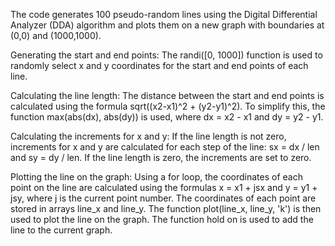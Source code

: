 The code generates 100 pseudo-random lines using the Digital Differential Analyzer (DDA) algorithm and plots them on a new graph with boundaries at (0,0) and (1000,1000).

Generating the start and end points: The randi([0, 1000]) function is used to randomly select x and y coordinates for the start and end points of each line.

Calculating the line length: The distance between the start and end points is calculated using the formula sqrt((x2-x1)^2 + (y2-y1)^2). To simplify this, the function max(abs(dx), abs(dy)) is used, where dx = x2 - x1 and dy = y2 - y1.

Calculating the increments for x and y: If the line length is not zero, increments for x and y are calculated for each step of the line: sx = dx / len and sy = dy / len. If the line length is zero, the increments are set to zero.

Plotting the line on the graph: Using a for loop, the coordinates of each point on the line are calculated using the formulas x = x1 + jsx and y = y1 + jsy, where j is the current point number. The coordinates of each point are stored in arrays line_x and line_y. The function plot(line_x, line_y, 'k') is then used to plot the line on the graph. The function hold on is used to add the line to the current graph.
